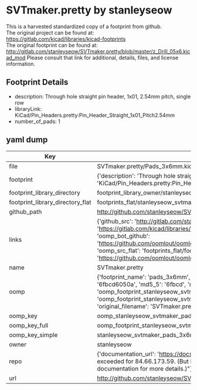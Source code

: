 # SVTmaker.pretty by stanleyseow  
This is a harvested standardized copy of a footprint from github.  
The original project can be found at:  
https://gitlab.com/kicad/libraries/kicad-footprints  
The original footprint can be found at:
http://gitlab.com/stanleyseow/SVTmaker.pretty/blob/master/z_Drill_05x6.kicad_mod
Please consult that link for additional, details, files, and license information.  
## Footprint Details
* description: Through hole straight pin header, 1x01, 2.54mm pitch, single row  
* libraryLink: KiCad/Pin_Headers.pretty:Pin_Header_Straight_1x01_Pitch2.54mm  
* number_of_pads: 1  
## yaml dump  
| Key | Value |  
| --- | --- |  
| file | SVTmaker.pretty/Pads_3x6mm.kicad_mod |  
| footprint | {'description': 'Through hole straight pin header, 1x01, 2.54mm pitch, single row', 'libraryLink': 'KiCad/Pin_Headers.pretty:Pin_Header_Straight_1x01_Pitch2.54mm', 'number_of_pads': 1} |  
| footprint_library_directory | footprint_library_owner/stanleyseow_SVTmaker.pretty |  
| footprint_library_directory_flat | footprints_flat/stanleyseow_svtmaker_pads_3x6mm/working |  
| github_path | http://github.com/stanleyseow/SVTmaker.pretty/blob/master/Pads_3x6mm.kicad_mod |  
| links | {'github_src': 'http://gitlab.com/stanleyseow/SVTmaker.pretty/blob/master/z_Drill_05x6.kicad_mod', 'github_src_repo': 'https://gitlab.com/kicad/libraries/kicad-footprints', 'oomp_bot': 'footprints/stanleyseow_svtmaker_pads_3x6mm/working', 'oomp_bot_github': 'https://github.com/oomlout/oomlout_oomp_footprint_bot/tree/main/footprints/stanleyseow_svtmaker_pads_3x6mm/working', 'oomp_src_flat': 'footprints_flat/footprints_flat/stanleyseow_svtmaker_pads_3x6mm/working', 'oomp_src_flat_github': 'https://github.com/oomlout/oomlout_oomp_footprint_src/tree/main/footprints_flat/stanleyseow_svtmaker_pads_3x6mm/working'} |  
| name | SVTmaker.pretty |  
| oomp | {'footprint_name': 'pads_3x6mm', 'library_name': 'svtmaker', 'md5': '6fbcd6050abb51acd5ebdddcb795de15', 'md5_10': '6fbcd6050a', 'md5_5': '6fbcd', 'md5_6': '6fbcd6', 'oomp_key': 'oomp_stanleyseow_svtmaker_pads_3x6mm', 'oomp_key_extra': 'oomp_footprint_stanleyseow_svtmaker_pads_3x6mm', 'oomp_key_full': 'oomp_footprint_stanleyseow_svtmaker_pads_3x6mm_6fbcd6', 'oomp_key_simple': 'stanleyseow_svtmaker_pads_3x6mm', 'original_filename': 'SVTmaker.pretty/Pads_3x6mm.kicad_mod', 'owner_name': 'stanleyseow'} |  
| oomp_key | oomp_stanleyseow_svtmaker_pads_3x6mm |  
| oomp_key_full | oomp_footprint_stanleyseow_svtmaker_pads_3x6mm |  
| oomp_key_simple | stanleyseow_svtmaker_pads_3x6mm |  
| owner | stanleyseow |  
| repo | {'documentation_url': 'https://docs.github.com/rest/overview/resources-in-the-rest-api#rate-limiting', 'message': "API rate limit exceeded for 84.66.173.59. (But here's the good news: Authenticated requests get a higher rate limit. Check out the documentation for more details.)"} |  
| url | http://github.com/stanleyseow/SVTmaker.pretty |  

